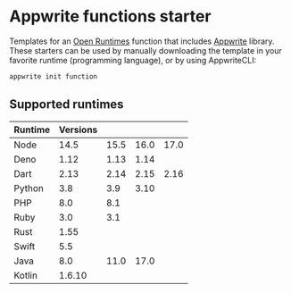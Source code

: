 # Appwrite functions starter

Templates for an [Open Runtimes](https://github.com/open-runtimes/open-runtimes) function that
includes [Appwrite](https://github.com/appwrite/appwrite) library. These starters can be used by manually downloading
the template in your favorite runtime (programming language), or by using AppwriteCLI:

```bash
appwrite init function
```

## Supported runtimes

| Runtime | Versions  |      |      |       |
|---------|-----------|------|------|-------|
| Node    | 14.5      | 15.5 | 16.0 | 17.0  |
| Deno    | 1.12      | 1.13 | 1.14 |       |
| Dart    | 2.13      | 2.14 | 2.15 | 2.16  |
| Python  | 3.8       | 3.9  | 3.10 |       |
| PHP     | 8.0       | 8.1  |      |       |
| Ruby    | 3.0       | 3.1  |      |       |
| Rust    | 1.55      |      |      |       |
| Swift   | 5.5       |      |      |       |
| Java    | 8.0       | 11.0 | 17.0 |       |
| Kotlin  | 1.6.10    |      |      |       |